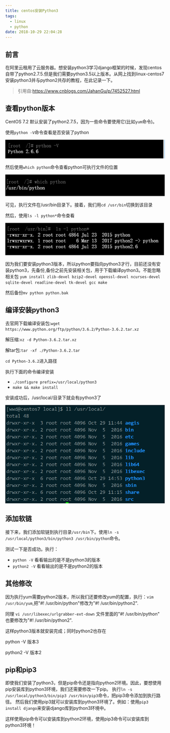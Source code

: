 ```yaml
---
title: centos安装Python3
tags:
  - linux
  - python
date: 2018-10-29 22:04:28
---
```


## 前言

在阿里云租用了云服务器。想安装python3学习django框架的时候，发现centos自带了python2.7.5.但是我们需要python3.5以上版本。从网上找到linux-centos7安装python3并与python2共存的教程，在此记录一下。

> 引用自:https://www.cnblogs.com/JahanGu/p/7452527.html

## 查看python版本

CentOS 7.2 默认安装了python2.7.5，因为一些命令要使用它(比如`yum`命令)。

使用`python -V`命令查看是否安装了python

![](/img/201810291.jpg)

然后使用`which python`命令查看python可执行文件的位置

![](/img/1540823226.jpg)

可见，执行文件在/usr/bin目录下。接着，我们用`cd /usr/bin`切换到该目录

然后，使用`ls -l python*`命令查看

![](/img/201810293.jpg)

因为我们要安装python3版本，所以python要指向python3才行，目前还没有安装python3，先备份,备份之前先安装相关包，用于下载编译python3。不能忽略相关包
`yum install zlib-devel bzip2-devel openssl-devel ncurses-devel sqlite-devel readline-devel tk-devel gcc make`

然后备份`mv python python.bak`

## 编译安装python3

去官网下载编译安装包:`wget https://www.python.org/ftp/python/3.6.2/Python-3.6.2.tar.xz`

解压缩:`xz -d Python-3.6.2.tar.xz`

解tar包:`tar -xf ./Python-3.6.2.tar`

`cd Python-3.6.2`进入路径

执行下面的命令编译安装

- `./configure prefix=/usr/local/python3`
- `make && make install`

安装成功后，/usr/local/目录下就会有python3了

![](/img/201810294.jpg)

## 添加软链

接下来，我们添加软链到执行目录`/usr/bin`下。使用`ln -s /usr/local/python3/bin/python3 /usr/bin/python`命令。

测试一下是否成功。执行：
- `python -V`  看看输出的是不是python3的版本
- `python2 -V`  看看输出的是不是python2的版本

## 其他修改

因为执行yum需要python2版本，所以我们还要修改yum的配置，执行：`vim /usr/bin/yum`,把"#! /usr/bin/python"修改为"#! /usr/bin/python2".

同理 `vi /usr/libexec/urlgrabber-ext-down` 文件里面的"#! /usr/bin/python" 也要修改为"#! /usr/bin/python2".

这样python3版本就安装完成；同时python2也存在

python -V   版本3 

python2 -V 版本2

## pip和pip3

即使我们安装了python3，但是pip命令还是指向python2环境。因此，要想使用pip安装库到python3环境，我们还需要修改一下pip。
执行`ln -s /usr/local/python3/bin/pip3 /usr/bin/pip3`命令，把pip3命令添加到执行路径。
然后我们使用pip3就可以安装库到python3环境了。例如：使用`pip3 install django`来安装django库到python3环境中。

这样使用pip命令可以安装库到python2环境，使用pip3命令可以安装库到python3环境！